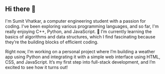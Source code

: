 ## Hi there 👋
I'm Sumit Vhatkar, a computer engineering student with a passion for coding. I've been exploring various programming languages, and so far, I'm really enjoying C++, Python, and JavaScript. 🌱 I’m currently learning the basics of algorithms and data structures, which I find fascinating because they’re the building blocks of efficient coding.

Right now, I’m working on a personal project where I’m building a weather app using Python and integrating it with a simple web interface using HTML, CSS, and JavaScript. It’s my first step into full-stack development, and I’m excited to see how it turns out!

